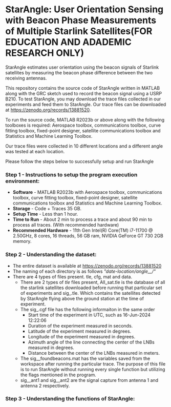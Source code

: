 # StarAngle: User Orientation Sensing with Beacon Phase Measurements of Multiple Starlink Satellites(FOR EDUCATION AND ADADEMIC RESEARCH ONLY)

StarAngle estimates user orientation using the beacon signals of Starlink satellites by measuring the beacon phase difference between the two receiving antennas.

This repository contains the source code of StarAngle written in MATLAB along with the GRC sketch used to record the beacon signal using a USRP B210. To test StarAngle, you may download the trace files collected in our experiments and feed them to StarAngle.  Our trace files can be downloaded at https://zenodo.org/records/13881520. 

To run the source code, MATLAB R2023b or above along with the following toolboxes is required: Aerospace toolbox, communications toolbox, curve fitting toolbox, fixed-point designer, satellite communications toolbox and Statistics and Machine Learning Toolbox.

Our trace files were collected in 10 different locations and a different angle was tested at each location. 

Please follow the steps below to successfully setup and run StarAngle

### Step 1 - Instructions to setup the program execution environment:

* **Software** - MATLAB R2023b with Aerospace toolbox, communications toolbox, curve fitting toolbox, fixed-point designer, satellite communications toolbox and Statistics and Machine Learning Toolbox.
* **Storage** - Code + Traces 35 GB.
* **Setup Time** - Less than 1 hour.
* **Time to Run** - About 2 min to process a trace and about 90 min to process all traces. (With recommended hardware)
* **Recommended Hardware** - 11th Gen Intel(R) Core(TM) i7-11700 @ 2.50GHz, 8 cores, 16 threads, 56 GB ram, NVIDIA GeForce GT 730 2GB memory.

### Step 2 - Understanding the dataset:

* The entire dataset is available at https://zenodo.org/records/13881520
* The naming of each directory is as follows *"date-location/angle__/"*
* There are 4 types of files present. tle, cfg, mat and data.
  * There are 2 types of *tle* files present, All_sat.tle is the database of all the starlink satellites downloaded before running that particular set of experiments and sig_.tle. Which contains the satellites detected by StarAngle flying above the ground station at the time of experiment.
  * The sig_.cgf file has the following informaiton in the same order
      * Start time of the experiment in UTC, such as 16-Jun-2024 12:22:06
      * Duration of the experiment measured in seconds.
      * Latitude of the experiment measured in degrees.
      * Longitude of the experiment measured in degrees.
      * Azimuth angle of the line connecting the center of the LNBs measured in degrees.
      * Distance between the center of the LNBs measured in meters.
   * The sig__foundbeacons.mat has the variables saved from the workspace after running the particular trace. The purpose of this file is to run StarAngle without running every single function but utilizing the flags mentioned in the program.
   * sig__ant1 and sig__ant2 are the signal capture from antenna 1 and antenna 2 respectively.

### Step 3 - Understanding the functions of StarAngle: 
